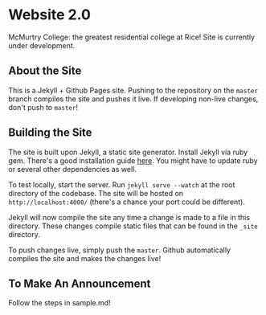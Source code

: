 # Website 2.0
McMurtry College: the greatest residential college at Rice! Site is currently under development. 

## About the Site
This is a Jekyll + Github Pages site. Pushing to the repository on the `master` branch compiles the site and pushes it live. If developing non-live changes, don't push to `master`!

## Building the Site
The site is built upon Jekyll, a static site generator. Install Jekyll via ruby gem. There's a good installation guide [here](http://jekyllrb.com/docs/installation/). You might have to update ruby or several other dependencies as well.

To test locally, start the server. Run `jekyll serve --watch` at the root directory of the codebase. The site will be hosted on `http://localhost:4000/` (there's a chance your port could be different).

Jekyll will now compile the site any time a change is made to a file in this directory. These changes compile static files that can be found in the `_site` directory.

To push changes live, simply push the `master`. Github automatically compiles the site and makes the changes live!

## To Make An Announcement
Follow the steps in sample.md!

